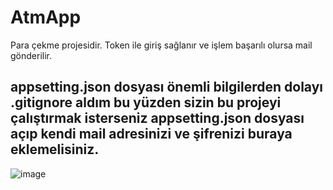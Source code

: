 # AtmApp
Para çekme projesidir. Token ile giriş sağlanır ve işlem başarılı olursa mail gönderilir.


## appsetting.json dosyası önemli bilgilerden dolayı .gitignore aldım bu yüzden sizin bu projeyi çalıştırmak isterseniz appsetting.json dosyası açıp kendi mail adresinizi ve şifrenizi buraya eklemelisiniz. 


![image](https://user-images.githubusercontent.com/115589345/213876236-4e7b6e72-f60e-4bbe-b743-4ad7f7234518.png)
